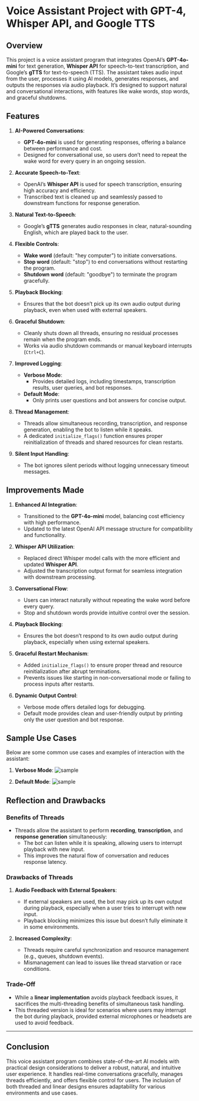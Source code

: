 # **Voice Assistant Project with GPT-4, Whisper API, and Google TTS**

## **Overview**
This project is a voice assistant program that integrates OpenAI’s **GPT-4o-mini** for text generation, **Whisper API** for speech-to-text transcription, and Google’s **gTTS** for text-to-speech (TTS). The assistant takes audio input from the user, processes it using AI models, generates responses, and outputs the responses via audio playback. It’s designed to support natural and conversational interactions, with features like wake words, stop words, and graceful shutdowns.


## **Features**
1. **AI-Powered Conversations**:
   - **GPT-4o-mini** is used for generating responses, offering a balance between performance and cost.
   - Designed for conversational use, so users don’t need to repeat the wake word for every query in an ongoing session.

2. **Accurate Speech-to-Text**:
   - OpenAI’s **Whisper API** is used for speech transcription, ensuring high accuracy and efficiency.
   - Transcribed text is cleaned up and seamlessly passed to downstream functions for response generation.

3. **Natural Text-to-Speech**:
   - Google’s **gTTS** generates audio responses in clear, natural-sounding English, which are played back to the user.

4. **Flexible Controls**:
   - **Wake word** (default: "hey computer") to initiate conversations.
   - **Stop word** (default: "stop") to end conversations without restarting the program.
   - **Shutdown word** (default: "goodbye") to terminate the program gracefully.

5. **Playback Blocking**:
   - Ensures that the bot doesn’t pick up its own audio output during playback, even when used with external speakers.

6. **Graceful Shutdown**:
   - Cleanly shuts down all threads, ensuring no residual processes remain when the program ends.
   - Works via audio shutdown commands or manual keyboard interrupts (`Ctrl+C`).

7. **Improved Logging**:
   - **Verbose Mode**:
     - Provides detailed logs, including timestamps, transcription results, user queries, and bot responses.
   - **Default Mode**:
     - Only prints user questions and bot answers for concise output.

8. **Thread Management**:
   - Threads allow simultaneous recording, transcription, and response generation, enabling the bot to listen while it speaks.
   - A dedicated `initialize_flags()` function ensures proper reinitialization of threads and shared resources for clean restarts.

9. **Silent Input Handling**:
   - The bot ignores silent periods without logging unnecessary timeout messages.


## **Improvements Made**
1. **Enhanced AI Integration**:
   - Transitioned to the **GPT-4o-mini** model, balancing cost efficiency with high performance.
   - Updated to the latest OpenAI API message structure for compatibility and functionality.

2. **Whisper API Utilization**:
   - Replaced direct Whisper model calls with the more efficient and updated **Whisper API**.
   - Adjusted the transcription output format for seamless integration with downstream processing.

3. **Conversational Flow**:
   - Users can interact naturally without repeating the wake word before every query.
   - Stop and shutdown words provide intuitive control over the session.

4. **Playback Blocking**:
   - Ensures the bot doesn’t respond to its own audio output during playback, especially when using external speakers.

5. **Graceful Restart Mechanism**:
   - Added `initialize_flags()` to ensure proper thread and resource reinitialization after abrupt terminations.
   - Prevents issues like starting in non-conversational mode or failing to process inputs after restarts.

6. **Dynamic Output Control**:
   - Verbose mode offers detailed logs for debugging.
   - Default mode provides clean and user-friendly output by printing only the user question and bot response.


## **Sample Use Cases**
Below are some common use cases and examples of interaction with the assistant:

1. **Verbose Mode**:
   ![sample](images/verbose.png)
      
2. **Default Mode**:
   ![sample](images/default.png)

## **Reflection and Drawbacks**

### **Benefits of Threads**
- Threads allow the assistant to perform **recording**, **transcription**, and **response generation** simultaneously:
  - The bot can listen while it is speaking, allowing users to interrupt playback with new input.
  - This improves the natural flow of conversation and reduces response latency.

### **Drawbacks of Threads**
1. **Audio Feedback with External Speakers**:
   - If external speakers are used, the bot may pick up its own output during playback, especially when a user tries to interrupt with new input.
   - Playback blocking minimizes this issue but doesn’t fully eliminate it in some environments.

2. **Increased Complexity**:
   - Threads require careful synchronization and resource management (e.g., queues, shutdown events).
   - Mismanagement can lead to issues like thread starvation or race conditions.

### **Trade-Off**
- While a **linear implementation** avoids playback feedback issues, it sacrifices the multi-threading benefits of simultaneous task handling.
- This threaded version is ideal for scenarios where users may interrupt the bot during playback, provided external microphones or headsets are used to avoid feedback.

---

## **Conclusion**
This voice assistant program combines state-of-the-art AI models with practical design considerations to deliver a robust, natural, and intuitive user experience. It handles real-time conversations gracefully, manages threads efficiently, and offers flexible control for users. The inclusion of both threaded and linear designs ensures adaptability for various environments and use cases.
